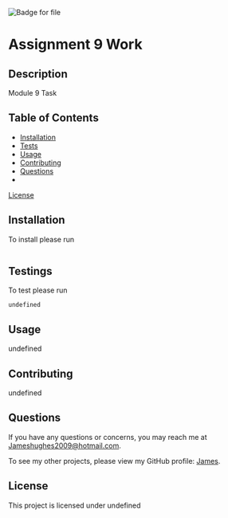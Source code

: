 
![Badge for file](https://img.shields.io/badge/license-undefined-blue.svg)

# Assignment 9 Work

## Description

Module 9 Task 

## Table of Contents
- [Installation](#installation)
- [Tests](#tests)
- [Usage](#usage)
- [Contributing](#contributing)
- [Questions](#questions)
- 
[License](#license)


## Installation

To install please run 
```

```

## Testings

To test please run
```
undefined
```

## Usage

undefined

## Contributing

undefined

## Questions

If you have any questions or concerns, you may reach me at Jameshughes2009@hotmail.com.

To see my other projects, please view my GitHub profile: [James](https://github.com/James).

## License
    
 This project is licensed under undefined

    
